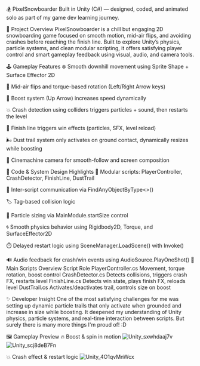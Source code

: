 🏂 PixelSnowboarder
Built in Unity (C#) — designed, coded, and animated solo as part of my game dev learning journey.

🧊 Project Overview
PixelSnowboarder is a chill but engaging 2D snowboarding game focused on smooth motion, mid-air flips, and avoiding crashes before reaching the finish line.
Built to explore Unity’s physics, particle systems, and clean modular scripting, it offers satisfying player control and smart gameplay feedback using visual, audio, and camera tools.

🕹️ Gameplay Features
❄️ Smooth downhill movement using Sprite Shape + Surface Effector 2D

🔄 Mid-air flips and torque-based rotation (Left/Right Arrow keys)

🚀 Boost system (Up Arrow) increases speed dynamically

💥 Crash detection using colliders triggers particles + sound, then restarts the level

🎉 Finish line triggers win effects (particles, SFX, level reload)

🌬️ Dust trail system only activates on ground contact, dynamically resizes while boosting

🎥 Cinemachine camera for smooth-follow and screen composition

🧠 Code & System Design Highlights
🧩 Modular scripts: PlayerController, CrashDetector, FinishLine, DustTrail

🧠 Inter-script communication via FindAnyObjectByType<>()

🏷️ Tag-based collision logic

🌟 Particle sizing via MainModule.startSize control

🌀 Smooth physics behavior using Rigidbody2D, Torque, and SurfaceEffector2D

⏱️ Delayed restart logic using SceneManager.LoadScene() with Invoke()

🔊 Audio feedback for crash/win events using AudioSource.PlayOneShot()
🔧 Main Scripts Overview
Script	                              Role
PlayerController.cs	                 Movement, torque rotation, boost control
CrashDetector.cs	                    Detects collisions, triggers crash FX, restarts level
FinishLine.cs	                       Detects win state, plays finish FX, reloads level
DustTrail.cs	                        Activates/deactivates trail, controls size on boost
                                                                                                  
✨ Developer Insight
One of the most satisfying challenges for me was setting up dynamic particle trails that only activate when grounded and increase in size while boosting. It deepened my understanding of Unity physics, particle systems, and real-time interaction between scripts. But surely there is many more things I'm proud of! :D


🖼️ Gameplay Preview
🔥 Boost & spin in motion
![Unity_sxwhdaaj7v](https://github.com/user-attachments/assets/115816e1-a78c-4708-8bc3-1486141d52c8)
![Unity_scj8deB7Fn](https://github.com/user-attachments/assets/09a0136f-f0b8-477f-a17e-fe6beb86798e)

💥 Crash effect & restart logic
![Unity_4O1qvMnWcx](https://github.com/user-attachments/assets/d7c767d1-ea75-4b15-82f8-a5b4c708a9ae)
